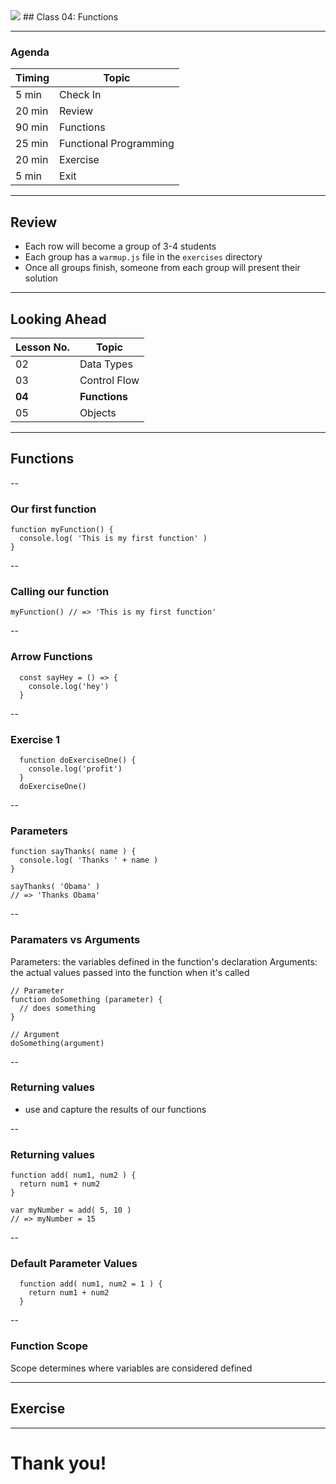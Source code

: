 

<img src="https://upload.wikimedia.org/wikipedia/commons/9/99/Unofficial_JavaScript_logo_2.svg" style="max-width: 100px; border: none; box-shadow: none" />
## Class 04: Functions

---
### Agenda
| Timing | Topic                                    |
| ------ | ---------------------------------------- |
| 5  min | Check In                                 |
| 20 min | Review                                   |
| 90 min | Functions                                |
| 25 min | Functional Programming                   |
| 20 min | Exercise                                 |
| 5  min | Exit                                     |

---
## Review
- Each row will become a group of 3-4 students
- Each group has a `warmup.js` file in the `exercises` directory
- Once all groups finish, someone from each group will present their solution

---
## Looking Ahead

| Lesson No. | Topic             |
| ---------- | -------           |
|     02     |   Data Types      |
|     03     |   Control Flow    |
|     **04**     |   **Functions**       |
|     05     |   Objects         |

---
## Functions

--
### Our first function
```
function myFunction() {
  console.log( 'This is my first function' )
}
```

--
### Calling our function
```
myFunction() // => 'This is my first function'
```

--
### Arrow Functions
```
  const sayHey = () => {
    console.log('hey')
  }
```

--
### Exercise 1
```
  function doExerciseOne() {
    console.log('profit')
  }
  doExerciseOne()
```

--
### Parameters
```
function sayThanks( name ) {
  console.log( 'Thanks ' + name )
}

sayThanks( 'Obama' )
// => 'Thanks Obama'
```

--
### Paramaters vs Arguments
Parameters: the variables defined in the function's declaration
Arguments: the actual values passed into the function when it's called
```
// Parameter
function doSomething (parameter) {
  // does something
}

// Argument
doSomething(argument)
```

--
### Returning values
- use and capture the results of our functions

--
### Returning values
```
function add( num1, num2 ) {
  return num1 + num2
}

var myNumber = add( 5, 10 )
// => myNumber = 15
```

--
### Default Parameter Values
```
  function add( num1, num2 = 1 ) {
    return num1 + num2
  }
```

--
### Function Scope
Scope determines where variables are considered defined

---
## Exercise

---
# Thank you!
